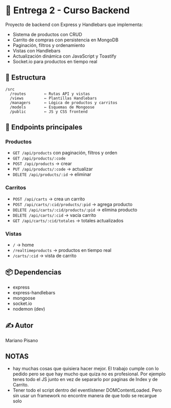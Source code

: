 # 🛒 Entrega 2 - Curso Backend

Proyecto de backend con Express y Handlebars que implementa:

- Sistema de productos con CRUD
- Carrito de compras con persistencia en MongoDB
- Paginación, filtros y ordenamiento
- Vistas con Handlebars
- Actualización dinámica con JavaScript y Toastify
- Socket.io para productos en tiempo real

## 📂 Estructura

```
/src
  /routes        ← Rutas API y vistas
  /views         ← Plantillas Handlebars
  /managers      ← Lógica de productos y carritos
  /models        ← Esquemas de Mongoose
  /public        ← JS y CSS frontend
```

## 🔌 Endpoints principales

### Productos

- `GET /api/products` con paginación, filtros y orden
- `GET /api/products/:code`
- `POST /api/products` → crear
- `PUT /api/products/:code` → actualizar
- `DELETE /api/products/:id` → eliminar

### Carritos

- `POST /api/carts` → crea un carrito
- `POST /api/carts/:cid/products/:pid` → agrega producto
- `DELETE /api/carts/:cid/products/:pid` → elimina producto
- `DELETE /api/carts/:cid` → vacía carrito
- `GET /api/carts/:cid/totales` → totales actualizados

### Vistas

- `/` → home
- `/realtimeproducts` → productos en tiempo real
- `/carts/:cid` → vista de carrito

## 📦 Dependencias

- express
- express-handlebars
- mongoose
- socket.io
- nodemon (dev)

## ✍️ Autor

Mariano Pisano

## NOTAS

- hay muchas cosas que quisiera hacer mejor. El trabajo cumple con lo pedido pero se que hay mucho que quiza no es profesional. Por ejemplo tenes todo el JS junto en vez de separarlo por paginas de Index y de Carrito.
- Tener todo el script dentro del eventlistener DOMContentLoaded. Pero sin usar un framework no encontre manera de que todo se recargue solo
